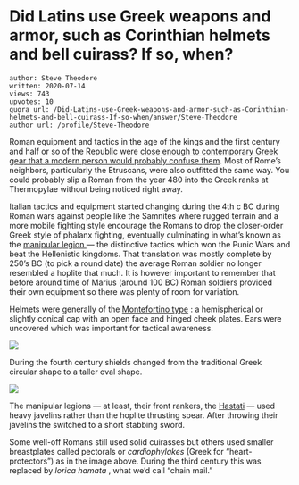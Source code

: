 # Did Latins use Greek weapons and armor, such as Corinthian helmets and bell cuirass? If so, when?

	author: Steve Theodore
	written: 2020-07-14
	views: 743
	upvotes: 10
	quora url: /Did-Latins-use-Greek-weapons-and-armor-such-as-Corinthian-helmets-and-bell-cuirass-If-so-when/answer/Steve-Theodore
	author url: /profile/Steve-Theodore


Roman equipment and tactics in the age of the kings and the first century and half or so of the Republic were [close enough to contemporary Greek gear that a modern person would probably confuse them](https://www.quora.com/What-did-Roman-soldiers-look-like-when-it-was-still-a-kingdom/answer/Steve-Theodore?ch=10&share=c6566b00&srid=zLvM). Most of Rome’s neighbors, particularly the Etruscans, were also outfitted the same way. You could probably slip a Roman from the year 480 into the Greek ranks at Thermopylae without being noticed right away.

Italian tactics and equipment started changing during the 4th c BC during Roman wars against people like the Samnites where rugged terrain and a more mobile fighting style encourage the Romans to drop the closer-order Greek style of phalanx fighting, eventually culminating in what’s known as the [manipular legion ](https://www.realmofhistory.com/2016/06/20/animation-roman-maniple-warfare-superb-visual/)— the distinctive tactics which won the Punic Wars and beat the Hellenistic kingdoms. That translation was mostly complete by 250’s BC (to pick a round date) the average Roman soldier no longer resembled a hoplite that much. It is however important to remember that before around time of Marius (around 100 BC) Roman soldiers provided their own equipment so there was plenty of room for variation.

Helmets were generally of the [Montefortino type](http://www.romancoins.info/MilitaryEquipment-Helmet-montefortino.html) : a hemispherical or slightly conical cap with an open face and hinged cheek plates. Ears were uncovered which was important for tactical awareness.

![](https://qph.fs.quoracdn.net/main-qimg-845980129a01c9aead8438fc5c6ab02f)

During the fourth century shields changed from the traditional Greek circular shape to a taller oval shape.

![](https://qph.fs.quoracdn.net/main-qimg-9d977dafc106b8db386a130121219d38)

The manipular legions — at least, their front rankers, the [Hastati](https://en.wikipedia.org/wiki/Hastati) — used heavy javelins rather than the hoplite thrusting spear. After throwing their javelins the switched to a short stabbing sword.

Some well-off Romans still used solid cuirasses but others used smaller breastplates called pectorals or _cardiophylakes_ (Greek for “heart-protectors”) as in the image above. During the third century this was replaced by _lorica hamata_ , what we’d call “chain mail.”

